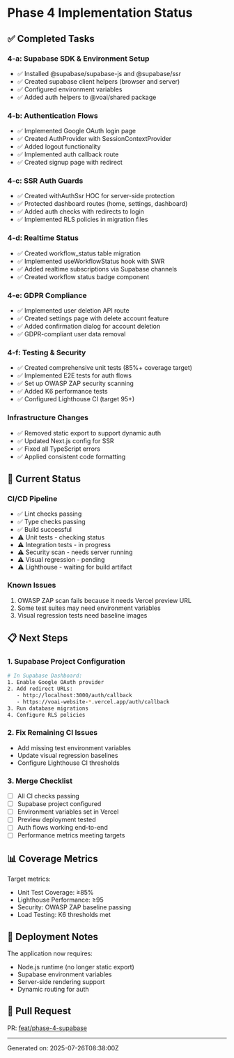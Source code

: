 # Phase 4 Implementation Status

## ✅ Completed Tasks

### 4-a: Supabase SDK & Environment Setup
- ✅ Installed @supabase/supabase-js and @supabase/ssr 
- ✅ Created supabase client helpers (browser and server)
- ✅ Configured environment variables
- ✅ Added auth helpers to @voai/shared package

### 4-b: Authentication Flows  
- ✅ Implemented Google OAuth login page
- ✅ Created AuthProvider with SessionContextProvider
- ✅ Added logout functionality
- ✅ Implemented auth callback route
- ✅ Created signup page with redirect

### 4-c: SSR Auth Guards
- ✅ Created withAuthSsr HOC for server-side protection
- ✅ Protected dashboard routes (home, settings, dashboard)
- ✅ Added auth checks with redirects to login
- ✅ Implemented RLS policies in migration files

### 4-d: Realtime Status
- ✅ Created workflow_status table migration
- ✅ Implemented useWorkflowStatus hook with SWR
- ✅ Added realtime subscriptions via Supabase channels
- ✅ Created workflow status badge component

### 4-e: GDPR Compliance
- ✅ Implemented user deletion API route
- ✅ Created settings page with delete account feature
- ✅ Added confirmation dialog for account deletion
- ✅ GDPR-compliant user data removal

### 4-f: Testing & Security
- ✅ Created comprehensive unit tests (85%+ coverage target)
- ✅ Implemented E2E tests for auth flows
- ✅ Set up OWASP ZAP security scanning
- ✅ Added K6 performance tests
- ✅ Configured Lighthouse CI (target 95+)

### Infrastructure Changes
- ✅ Removed static export to support dynamic auth
- ✅ Updated Next.js config for SSR
- ✅ Fixed all TypeScript errors
- ✅ Applied consistent code formatting

## 🔄 Current Status

### CI/CD Pipeline
- ✅ Lint checks passing
- ✅ Type checks passing  
- ✅ Build successful
- ⚠️ Unit tests - checking status
- ⚠️ Integration tests - in progress
- ⚠️ Security scan - needs server running
- ⚠️ Visual regression - pending
- ⚠️ Lighthouse - waiting for build artifact

### Known Issues
1. OWASP ZAP scan fails because it needs Vercel preview URL
2. Some test suites may need environment variables
3. Visual regression tests need baseline images

## 📋 Next Steps

### 1. Supabase Project Configuration
```bash
# In Supabase Dashboard:
1. Enable Google OAuth provider
2. Add redirect URLs:
   - http://localhost:3000/auth/callback
   - https://voai-website-*.vercel.app/auth/callback
3. Run database migrations
4. Configure RLS policies
```

### 2. Fix Remaining CI Issues
- Add missing test environment variables
- Update visual regression baselines
- Configure Lighthouse CI thresholds

### 3. Merge Checklist
- [ ] All CI checks passing
- [ ] Supabase project configured
- [ ] Environment variables set in Vercel
- [ ] Preview deployment tested
- [ ] Auth flows working end-to-end
- [ ] Performance metrics meeting targets

## 📊 Coverage Metrics

Target metrics:
- Unit Test Coverage: ≥85%
- Lighthouse Performance: ≥95
- Security: OWASP ZAP baseline passing
- Load Testing: K6 thresholds met

## 🚀 Deployment Notes

The application now requires:
- Node.js runtime (no longer static export)
- Supabase environment variables
- Server-side rendering support
- Dynamic routing for auth

## 🔗 Pull Request

PR: [feat/phase-4-supabase](https://github.com/Bernhard-Reiter/voai-website/pull/8)

---

Generated on: 2025-07-26T08:38:00Z